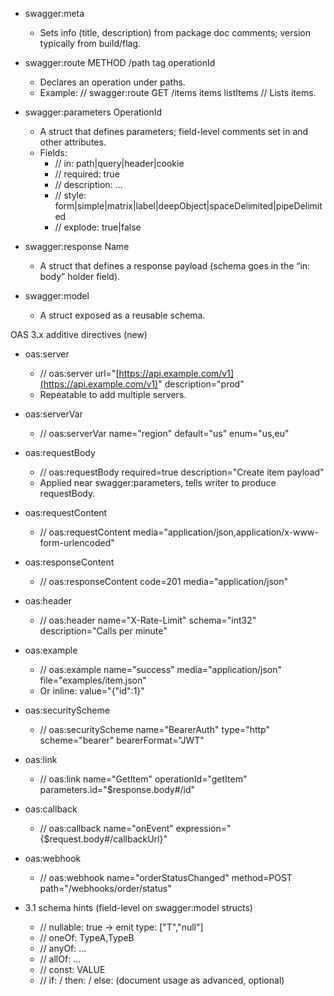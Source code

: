 - swagger:meta
  - Sets info (title, description) from package doc comments; version typically from build/flag.

- swagger:route METHOD /path tag operationId
  - Declares an operation under paths.
  - Example: // swagger:route GET /items items listItems // Lists items.

- swagger:parameters OperationId
  - A struct that defines parameters; field-level comments set in and other attributes.
  - Fields:
    - // in: path|query|header|cookie
    - // required: true
    - // description: ...
    - // style: form|simple|matrix|label|deepObject|spaceDelimited|pipeDelimited
    - // explode: true|false

- swagger:response Name
  - A struct that defines a response payload (schema goes in the “in: body” holder field).

- swagger:model
  - A struct exposed as a reusable schema.

OAS 3.x additive directives (new)
- oas:server
  - // oas:server url="[https://api.example.com/v1](https://api.example.com/v1)" description="prod"
  - Repeatable to add multiple servers.

- oas:serverVar
  - // oas:serverVar name="region" default="us" enum="us,eu"

- oas:requestBody
  - // oas:requestBody required=true description="Create item payload"
  - Applied near swagger:parameters, tells writer to produce requestBody.

- oas:requestContent
  - // oas:requestContent media="application/json,application/x-www-form-urlencoded"

- oas:responseContent
  - // oas:responseContent code=201 media="application/json"

- oas:header
  - // oas:header name="X-Rate-Limit" schema="int32" description="Calls per minute"

- oas:example
  - // oas:example name="success" media="application/json" file="examples/item.json"
  - Or inline: value="{"id":1}"

- oas:securityScheme
  - // oas:securityScheme name="BearerAuth" type="http" scheme="bearer" bearerFormat="JWT"

- oas:link
  - // oas:link name="GetItem" operationId="getItem" parameters.id="$response.body#/id"

- oas:callback
  - // oas:callback name="onEvent" expression="{$request.body#/callbackUrl}"

- oas:webhook
  - // oas:webhook name="orderStatusChanged" method=POST path="/webhooks/order/status"

- 3.1 schema hints (field-level on swagger:model structs)
  - // nullable: true → emit type: ["T","null"]
  - // oneOf: TypeA,TypeB
  - // anyOf: ...
  - // allOf: ...
  - // const: VALUE
  - // if: / then: / else: (document usage as advanced, optional)
